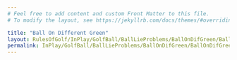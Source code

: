 ```yaml
---
# Feel free to add content and custom Front Matter to this file.
# To modify the layout, see https://jekyllrb.com/docs/themes/#overriding-theme-defaults

title: "Ball On Different Green"
layout: RulesOfGolf/InPlay/GolfBall/BallLieProblems/BallOnDifGreen/BallOnDifGreen
permalink: InPlay/GolfBall/BallLieProblems/BallOnDifGreen/BallOnDifGreen.html
---
```

